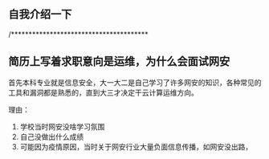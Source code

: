 ## 自我介绍一下    
  
/***************************************  
  
## 简历上写着求职意向是运维，为什么会面试网安  
  
首先本科专业就是信息安全，大一大二是自己学习了许多网安的知识，各种常见的工具和漏洞都是熟悉的，直到大三才决定干云计算运维方向。
  
  理由：
  1. 学校当时网安没啥学习氛围
  2. 自己没做出什么成绩
  3. 可能因为疫情原因，当时关于网安行业大量负面信息传播，如网安没出路，